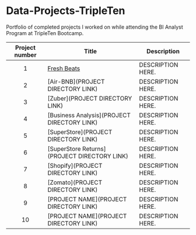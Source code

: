 # Data-Projects-TripleTen
Portfolio of completed projects I worked on while attending the BI Analyst Program at TripleTen Bootcamp.

| Project number | Title | Description |
| :-----------: | ----------- |----------- |
| 1 | [Fresh Beats](https://github.com/Kin175/Data-Projects-TripleTen/tree/main/Fresh%20Beats) | DESCRIPTION HERE. |
| 2 | [Air-BNB](PROJECT DIRECTORY LINK) | DESCRIPTION HERE. |
| 3 | [Zuber](PROJECT DIRECTORY LINK) | DESCRIPTION HERE. |
| 4 | [Business Analysis](PROJECT DIRECTORY LINK) | DESCRIPTION HERE. |
| 5 | [SuperStore](PROJECT DIRECTORY LINK) | DESCRIPTION HERE. |
| 6 | [SuperStore Returns](PROJECT DIRECTORY LINK) | DESCRIPTION HERE. |
| 7 | [Shopify](PROJECT DIRECTORY LINK) | DESCRIPTION HERE. |
| 8 | [Zomato](PROJECT DIRECTORY LINK) | DESCRIPTION HERE. |
| 9 | [PROJECT NAME](PROJECT DIRECTORY LINK) | DESCRIPTION HERE. |
| 10| [PROJECT NAME](PROJECT DIRECTORY LINK) | DESCRIPTION HERE. |
